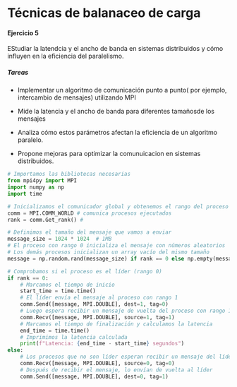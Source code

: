 # Técnicas de balanaceo de carga

#### Ejercicio 5
EStudiar la latendcia y el ancho de banda en sistemas distribuidos y cómo influyen en la eficiencia del paralelismo.

##### Tareas
* Implementar un algoritmo de comunicación punto a punto( por ejemplo, intercambio de mensajes) utilizando MPI

* Mide la latencia y el ancho de banda para diferentes tamañosde los mensajes

* Analiza cómo estos parámetros afectan la eficiencia de un algoritmo paralelo.

* Propone mejoras para optimizar la comunuicacion en sistemas distribuidos.

```python
# Importamos las bibliotecas necesarias
from mpi4py import MPI
import numpy as np
import time

# Inicializamos el comunicador global y obtenemos el rango del proceso actual
comm = MPI.COMM_WORLD # comunica procesos ejecutados
rank = comm.Get_rank() # 

# Definimos el tamaño del mensaje que vamos a enviar
message_size = 1024 * 1024  # 1MB
# El proceso con rango 0 inicializa el mensaje con números aleatorios
# Los demás procesos inicializan un array vacío del mismo tamaño
message = np.random.rand(message_size) if rank == 0 else np.empty(message_size)

# Comprobamos si el proceso es el líder (rango 0)
if rank == 0:
    # Marcamos el tiempo de inicio
    start_time = time.time()
    # El líder envía el mensaje al proceso con rango 1
    comm.Send([message, MPI.DOUBLE], dest=1, tag=0)
    # Luego espera recibir un mensaje de vuelta del proceso con rango 1
    comm.Recv([message, MPI.DOUBLE], source=1, tag=1)
    # Marcamos el tiempo de finalización y calculamos la latencia
    end_time = time.time()
    # Imprimimos la latencia calculada
    print(f"Latencia: {end_time - start_time} segundos")
else:
    # Los procesos que no son líder esperan recibir un mensaje del líder
    comm.Recv([message, MPI.DOUBLE], source=0, tag=0)
    # Después de recibir el mensaje, lo envían de vuelta al líder
    comm.Send([message, MPI.DOUBLE], dest=0, tag=1)

```
